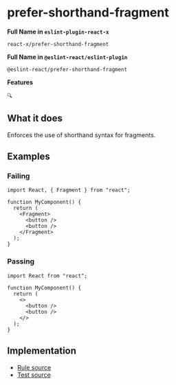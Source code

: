# prefer-shorthand-fragment

**Full Name in `eslint-plugin-react-x`**

```plain copy
react-x/prefer-shorthand-fragment
```

**Full Name in `@eslint-react/eslint-plugin`**

```plain copy
@eslint-react/prefer-shorthand-fragment
```

**Features**

`🔍`

## What it does

Enforces the use of shorthand syntax for fragments.

## Examples

### Failing

```tsx
import React, { Fragment } from "react";

function MyComponent() {
  return (
    <Fragment>
      <button />
      <button />
    </Fragment>
  );
}
```

### Passing

```tsx
import React from "react";

function MyComponent() {
  return (
    <>
      <button />
      <button />
    </>
  );
}
```

## Implementation

- [Rule source](https://github.com/rEl1cx/eslint-react/tree/main/packages/plugins/eslint-plugin-react-x/src/rules/prefer-shorthand-fragment.ts)
- [Test source](https://github.com/rEl1cx/eslint-react/tree/main/packages/plugins/eslint-plugin-react-x/src/rules/prefer-shorthand-fragment.spec.ts)
